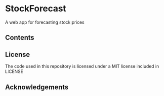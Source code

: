 # StockForecast
A web app for forecasting stock prices

## Contents


## License
The code used in this repository is licensed under a MIT license included in LICENSE

## Acknowledgements
